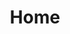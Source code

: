 ---
home: true
title: Home
heroImage: https://avatars.githubusercontent.com/u/68857304
actions:
  - text: Wiki
    link: /guide/
    type: primary

  - text: Github
    link: https://github.com/pzjpzjpzj
    type: secondary

footer: MIT Licensed | Copyright © PZJ
---